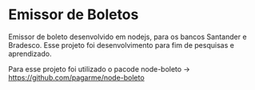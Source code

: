 # Emissor de Boletos

Emissor de boleto desenvolvido em nodejs, para os bancos Santander e Bradesco.
Esse projeto foi desenvolvimento para fim de pesquisas e aprendizado. 

Para esse projeto foi utilizado o pacode node-boleto -> https://github.com/pagarme/node-boleto



